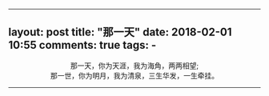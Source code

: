 
---
layout: post
title: "那一天"
date: 2018-02-01 10:55
comments: true
tags: 
	-  	
---

<center>那一天，你为天涯，我为海角，两两相望;



</center><center>那一世，你为明月，我为清泉，三生华发，一生牵挂。



</center>


----------


